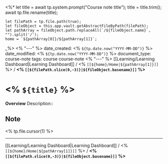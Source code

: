 <%*
	let title = await tp.system.prompt("Course note title");
	title = title.trim();
	await tp.file.rename(title);
	
	let filePath = tp.file.path(true);
	let fileObject = this.app.vault.getAbstractFileByPath(filePath);
	let pathArray = fileObject.path.replaceAll(`/${fileObject.name}`, "").split('/');
	home = `${pathArray[0]}/${pathArray[1]}`;
_%>
<% "---" %>
date_created: <% `${tp.date.now("YYYY-MM-DD")}` %>
date_modified: <% `${tp.date.now("YYYY-MM-DD")}` %>
document_type: course-note
tags: course course-note
<% "---" %>
[[Learning/Learning Dashboard|Learning Dashboard]] / <% `[[${home}/Home|${pathArray[1]}]]` %> / **<% `[[${filePath.slice(0,-3)}|${fileObject.basename}]]` %>**
# <% `${title}` %>
**Overview**
Description:: 

## Note
<% tp.file.cursor(1) %>



---
[[Learning/Learning Dashboard|Learning Dashboard]] / <% `[[${home}/Home|${pathArray[1]}]]` %> / **<% `[[${filePath.slice(0,-3)}|${fileObject.basename}]]` %>**